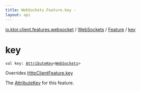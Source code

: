 ```yaml
---
title: WebSockets.Feature.key - 
layout: api
---
```


<div class='api-docs-breadcrumbs'><a href="../../index.html">io.ktor.client.features.websocket</a> / <a href="../index.html">WebSockets</a> / <a href="index.html">Feature</a> / <a href="./key.html">key</a></div>

# key

<div class="signature"><code><span class="keyword">val </span><span class="identifier">key</span><span class="symbol">: </span><a href="../../../io.ktor.util/-attribute-key/index.html"><span class="identifier">AttributeKey</span></a><span class="symbol">&lt;</span><a href="../index.html"><span class="identifier">WebSockets</span></a><span class="symbol">&gt;</span></code></div>

Overrides <a href="../../../io.ktor.client.features/-http-client-feature/key.html">HttpClientFeature.key</a>

The <a href="../../../io.ktor.util/-attribute-key/index.html">AttributeKey</a> for this feature.

